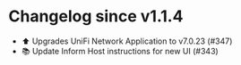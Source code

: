 # Changelog since v1.1.4
- ⬆️ Upgrades UniFi Network Application to v7.0.23 (#347) 
- 📚 Update Inform Host instructions for new UI (#343) 
